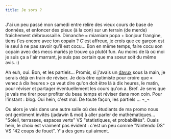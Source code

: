```yaml
---
title: Je sors ?
---
```


J'ai un peu passé mon samedi entre relire des vieux cours de base de données,
et enfoncer des pieux (à la con) sur un terrain (de merde) fraîchement
débroussaillé. Dimanche = miamiam popa + bonjour frangine, tiens t'es encore
avec ton copain ? C'est affreux, je crois que ce garçon est le seul à ne pas
savoir qu'il est cocu... Bon en même temps, faire cocu son copain avec des
mecs mariés je trouve ça plutôt fun. Au moins de là où moi je suis ça a l'air
marrant, je suis pas certain que ma soeur soit du même avis. :)

Ah euh, oui. Bon, et les partiels... Promis, si j'avais un
[davux](http://davux.asocial.info) sous la main, je serais déjà en train de
réviser. Je dois être optimiste pour croire que « venez à dix heures » ça veut
dire qu'on doit être là à dix heures, le matin, pour réviser et partager
éventuellement les cours qu'on a. Bref. Je sens que je vais me tirer pour
profiter du beau temps et réviser dans mon coin. Pour l'instant : blog. Oui
hein, c'est mal. De toute façon, les partiels ... ¬_¬

Ou alors je vais dans une autre salle où des étudiants de ma promo nous ont
gentiment invités (jadawin & moi) à aller parler de mathématiques... "Soleil,
terrasses, espaces verts" VS "statistiques, et probabilités". Ouais hein, le
choix est vraiment pas évident : c'est un peu comme "Nintendo DS" VS "42 coups
de fouet". Y'a des gens qui aiment.

